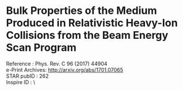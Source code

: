 # Bulk Properties of the Medium Produced in Relativistic Heavy-Ion Collisions from the Beam Energy Scan Program

Reference	: Phys. Rev. C 96 (2017) 44904 \
e-Print Archives: http://arxiv.org/abs/1701.07065 \
STAR pubID	: 262 \
Inspire ID	: \
